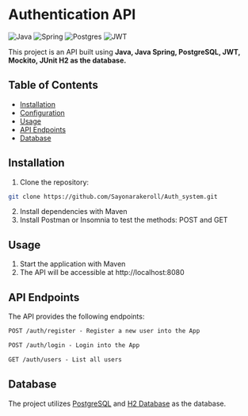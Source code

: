 # Authentication API

![Java](https://img.shields.io/badge/java-%23ED8B00.svg?style=for-the-badge&logo=openjdk&logoColor=white)
![Spring](https://img.shields.io/badge/spring-%236DB33F.svg?style=for-the-badge&logo=spring&logoColor=white)
![Postgres](https://img.shields.io/badge/postgres-%23316192.svg?style=for-the-badge&logo=postgresql&logoColor=white)
![JWT](https://img.shields.io/badge/JWT-black?style=for-the-badge&logo=JSON%20web%20tokens)

This project is an API built using **Java, Java Spring, PostgreSQL, JWT, Mockito, JUnit H2 as the database.**

## Table of Contents

- [Installation](#installation)
- [Configuration](#configuration)
- [Usage](#usage)
- [API Endpoints](#api-endpoints)
- [Database](#database)

## Installation

1. Clone the repository:

```bash
git clone https://github.com/Sayonarakeroll/Auth_system.git
```

2. Install dependencies with Maven
3. Install Postman or Insomnia to test the methods: POST and GET

## Usage

1. Start the application with Maven
2. The API will be accessible at http://localhost:8080

## API Endpoints

The API provides the following endpoints:

```markdown
POST /auth/register - Register a new user into the App

POST /auth/login - Login into the App

GET /auth/users - List all users
```

## Database

The project utilizes [PostgreSQL](https://www.postgresql.org/) and [H2 Database](https://www.h2database.com/html/tutorial.html) as the database.
